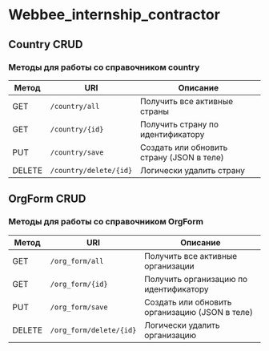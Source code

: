 # Webbee_internship_contractor

## Country CRUD 
### Методы для работы со справочником country
| Метод  | URI                    | Описание                                  |
| ------ | ---------------------- | ----------------------------------------- |
| GET    | `/country/all`         | Получить все активные страны              |
| GET    | `/country/{id}`        | Получить страну по идентификатору         |
| PUT    | `/country/save`        | Создать или обновить страну (JSON в теле) |
| DELETE | `/country/delete/{id}` | Логически удалить страну                  |


## OrgForm CRUD
### Методы для работы со справочником OrgForm
| Метод  | URI                    | Описание                                  |
| ------ | ---------------------- |-------------------------------------------|
| GET    | `/org_form/all`         | Получить все активные организации         |
| GET    | `/org_form/{id}`        | Получить организацию по идентификатору    |
| PUT    | `/org_form/save`        | Создать или обновить организацию (JSON в теле) |
| DELETE | `/org_form/delete/{id}` | Логически удалить организацию                  |
